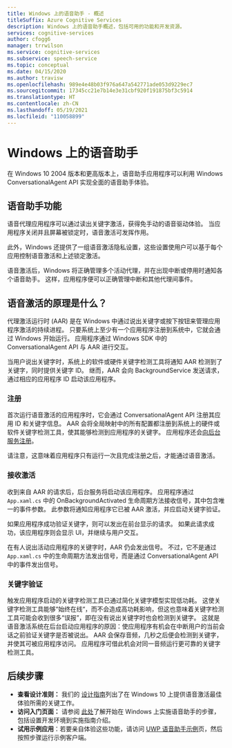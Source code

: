 ```yaml
---
title: Windows 上的语音助手 - 概述
titleSuffix: Azure Cognitive Services
description: Windows 上的语音助手概述，包括可用的功能和开发资源。
services: cognitive-services
author: cfogg6
manager: trrwilson
ms.service: cognitive-services
ms.subservice: speech-service
ms.topic: conceptual
ms.date: 04/15/2020
ms.author: travisw
ms.openlocfilehash: 989e4e48b03f976a647a542771ade053d9229ec7
ms.sourcegitcommit: 17345cc21e7b14e3e31cbf920f191875bf3c5914
ms.translationtype: HT
ms.contentlocale: zh-CN
ms.lasthandoff: 05/19/2021
ms.locfileid: "110058899"
---
```

# <a name="voice-assistants-on-windows"></a>Windows 上的语音助手

在 Windows 10 2004 版本和更高版本上，语音助手应用程序可以利用 Windows ConversationalAgent API 实现全面的语音助手体验。

## <a name="voice-assistant-features"></a>语音助手功能

语音代理应用程序可以通过读出关键字激活，获得免手动的语音驱动体验。 当应用程序关闭并且屏幕被锁定时，语音激活可发挥作用。

此外，Windows 还提供了一组语音激活隐私设置，这些设置使用户可以基于每个应用控制语音激活和上述锁定激活。

语音激活后，Windows 将正确管理多个活动代理，并在出现中断或停用时通知各个语音助手。 这样，应用程序便可以正确管理中断和其他代理间事件。

## <a name="how-does-voice-activation-work"></a>语音激活的原理是什么？

代理激活运行时 (AAR) 是在 Windows 中通过说出关键字或按下按钮来管理应用程序激活的持续进程。 只要系统上至少有一个应用程序注册到系统中，它就会通过 Windows 开始运行。 应用程序通过 Windows SDK 中的 ConversationalAgent API 与 AAR 进行交互。

当用户说出关键字时，系统上的软件或硬件关键字检测工具将通知 AAR 检测到了关键字，同时提供关键字 ID。 继而，AAR 会向 BackgroundService 发送请求，通过相应的应用程序 ID 启动该应用程序。

### <a name="registration"></a>注册

首次运行语音激活的应用程序时，它会通过 ConversationalAgent API 注册其应用 ID 和关键字信息。 AAR 会将全局映射中的所有配置都注册到系统上的硬件或软件关键字检测工具，使其能够检测到应用程序的关键字。 应用程序还会[向后台服务注册](/windows/uwp/launch-resume/register-a-background-task)。

请注意，这意味着应用程序只有运行一次且完成注册之后，才能通过语音激活。

### <a name="receiving-an-activation"></a>接收激活

收到来自 AAR 的请求后，后台服务将启动该应用程序。 应用程序通过 `App.xaml.cs` 中的 OnBackgroundActivated 生命周期方法接收信号，其中包含唯一的事件参数。 此参数将通知应用程序它已被 AAR 激活，并应启动关键字验证。

如果应用程序成功验证关键字，则可以发出在前台显示的请求。 如果此请求成功，该应用程序则会显示 UI，并继续与用户交互。

在有人说出活动应用程序的关键字时，AAR 仍会发出信号。 不过，它不是通过 `App.xaml.cs` 中的生命周期方法发出信号，而是通过 ConversationalAgent API 中的事件发出信号。

### <a name="keyword-verification"></a>关键字验证

触发应用程序启动的关键字检测工具已通过简化关键字模型实现低功耗。 这使关键字检测工具能够“始终在线“，而不会造成高功耗影响，但这也意味着关键字检测工具可能会收到很多“误报”，即在没有说出关键字时也会检测到关键字。 这就是语音激活系统在后台启动应用程序的原因：使应用程序有机会在中断用户的当前会话之前验证关键字是否被说出。 AAR 会保存音频，几秒之后便会检测到关键字，并使其可被应用程序访问。 应用程序可借此机会对同一音频运行更可靠的关键字检测工具。

## <a name="next-steps"></a>后续步骤

- **查看设计准则：** 我们的 [设计指南](windows-voice-assistants-best-practices.md)列出了在 Windows 10 上提供语音激活最佳体验所需的关键工作。
- **访问入门页面：** 请参阅 [此处](how-to-windows-voice-assistants-get-started.md)了解开始在 Windows 上实施语音助手的步骤，包括设置开发环境到实施指南介绍。
- **试用示例应用**：若要亲自体验这些功能，请访问 [UWP 语音助手示例](windows-voice-assistants-faq.md#the-uwp-voice-assistant-sample)页，然后按照步骤运行示例客户端。